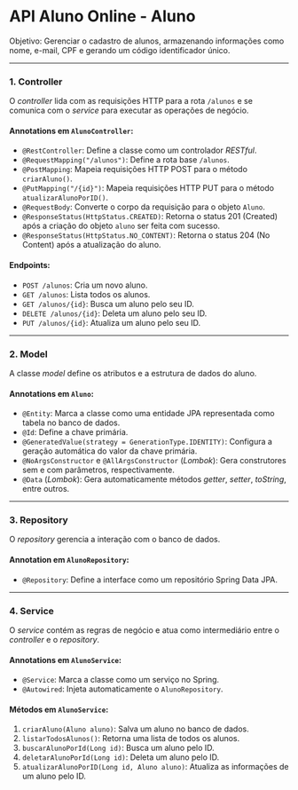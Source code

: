 # API Aluno Online - Aluno

Objetivo: Gerenciar o cadastro de alunos, armazenando informações como nome, e-mail, CPF e gerando um código identificador único.

---

### **1. Controller**

O *controller* lida com as requisições HTTP para a rota `/alunos` e se comunica com o *service* para executar as operações de negócio.

#### **Annotations em `AlunoController`:**

- `@RestController`: Define a classe como um controlador *RESTful*.
- `@RequestMapping("/alunos")`: Define a rota base `/alunos`.
- `@PostMapping`: Mapeia requisições HTTP POST para o método `criarAluno()`.
- `@PutMapping("/{id}")`: Mapeia requisições HTTP PUT para o método `atualizarAlunoPorID()`.
- `@RequestBody`: Converte o corpo da requisição para o objeto `Aluno`.
- `@ResponseStatus(HttpStatus.CREATED)`: Retorna o status 201 (Created) após a criação do objeto `aluno` ser feita com sucesso.
- `@ResponseStatus(HttpStatus.NO_CONTENT)`: Retorna o status 204 (No Content) após a atualização do aluno.


#### **Endpoints:**

- `POST /alunos`: Cria um novo aluno.
- `GET /alunos`: Lista todos os alunos.
- `GET /alunos/{id}`: Busca um aluno pelo seu ID.
- `DELETE /alunos/{id}`: Deleta um aluno pelo seu ID.
- `PUT /alunos/{id}`: Atualiza um aluno pelo seu ID.

---

### **2. Model**

A classe *model* define os atributos e a estrutura de dados do aluno.

#### **Annotations em `Aluno`:**

- `@Entity`: Marca a classe como uma entidade JPA representada como tabela no banco de dados.
- `@Id`: Define a chave primária.
- `@GeneratedValue(strategy = GenerationType.IDENTITY)`: Configura a geração automática do valor da chave primária.
- `@NoArgsConstructor` e `@AllArgsConstructor` (*Lombok*): Gera construtores sem e com parâmetros, respectivamente.
- `@Data` (*Lombok*): Gera automaticamente métodos *getter*, *setter*, *toString*, entre outros.

---

### **3. Repository**

O *repository* gerencia a interação com o banco de dados.

#### **Annotation em `AlunoRepository`:**

- `@Repository`: Define a interface como um repositório Spring Data JPA.

---

### **4. Service**

O *service* contém as regras de negócio e atua como intermediário entre o *controller* e o *repository*.

#### **Annotations em `AlunoService`:**

- `@Service`: Marca a classe como um serviço no Spring.
- `@Autowired`: Injeta automaticamente o `AlunoRepository`.

#### **Métodos em `AlunoService`:**

1. `criarAluno(Aluno aluno)`: Salva um aluno no banco de dados.
2. `listarTodosAlunos()`: Retorna uma lista de todos os alunos.
3. `buscarAlunoPorId(Long id)`: Busca um aluno pelo ID.
4. `deletarAlunoPorId(Long id)`: Deleta um aluno pelo ID.
5. `atualizarAlunoPorID(Long id, Aluno aluno)`: Atualiza as informações de um aluno pelo ID.
